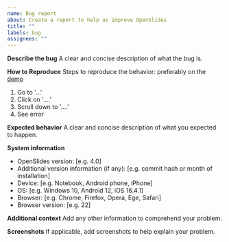 ```yaml
---
name: Bug report
about: Create a report to help us improve OpenSlides
title: ""
labels: bug
assignees: ""
---
```


**Describe the bug**
A clear and concise description of what the bug is.

**How to Reproduce**
Steps to reproduce the behavior: preferably on the [demo](https://demo.os4.openslides.com/)

1. Go to '...'
2. Click on '....'
3. Scroll down to '....'
4. See error

**Expected behavior**
A clear and concise description of what you expected to happen.

**System information**

- OpenSlides version: [e.g. 4.0]
- Additional version information (if any): [e.g. commit hash or month of installation]
- Device: [e.g. Notebook, Android phone, iPhone]
- OS: [e.g. Windows 10, Android 12, iOS 16.4.1]
- Browser: [e.g. Chrome, Firefox, Opera, Ege, Safari]
- Browser version: [e.g. 22]

**Additional context**
Add any other information to comprehend your problem.

**Screenshots**
If applicable, add screenshots to help explain your problem.
